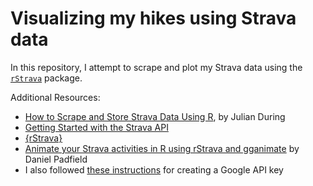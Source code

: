 # Visualizing my hikes using Strava data

In this repository, I attempt to scrape and plot my Strava data using the [`rStrava`](https://fawda123.github.io/rStrava/) package.

Additional Resources:  
* [How to Scrape and Store Strava Data Using R](https://rviews.rstudio.com/2021/11/22/strava-data/), by Julian During  
* [Getting Started with the Strava API](https://developers.strava.com/docs/getting-started/)  
* [{rStrava}](https://github.com/fawda123/rStrava) 
* [Animate your Strava activities in R using rStrava and gganimate](https://padpadpadpad.github.io/post/animate-your-strava-activities-using-rstrava-and-gganimate/) by Daniel Padfield
* I also followed [these instructions](https://developers.google.com/maps/documentation/elevation/get-api-key) for creating a Google API key
